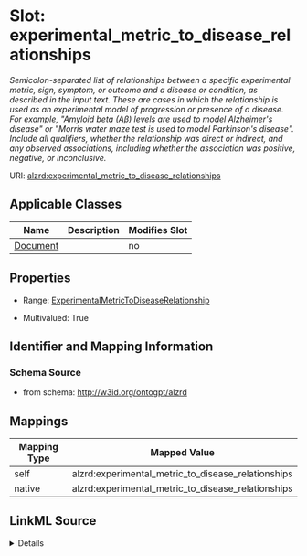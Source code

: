 

# Slot: experimental_metric_to_disease_relationships


_Semicolon-separated list of relationships between a specific experimental metric, sign, symptom, or outcome and a disease or condition, as described in the input text. These are cases in which the relationship is used as an experimental model of progression or presence of a disease. For example, "Amyloid beta (Aβ) levels are used to model Alzheimer's disease" or "Morris water maze test is used to model Parkinson's disease".  Include all qualifiers, whether the relationship was direct or indirect, and any observed associations, including whether the association was positive, negative, or inconclusive._



URI: [alzrd:experimental_metric_to_disease_relationships](http://w3id.org/ontogpt/alzrdexperimental_metric_to_disease_relationships)



<!-- no inheritance hierarchy -->





## Applicable Classes

| Name | Description | Modifies Slot |
| --- | --- | --- |
| [Document](Document.md) |  |  no  |







## Properties

* Range: [ExperimentalMetricToDiseaseRelationship](ExperimentalMetricToDiseaseRelationship.md)

* Multivalued: True





## Identifier and Mapping Information







### Schema Source


* from schema: http://w3id.org/ontogpt/alzrd




## Mappings

| Mapping Type | Mapped Value |
| ---  | ---  |
| self | alzrd:experimental_metric_to_disease_relationships |
| native | alzrd:experimental_metric_to_disease_relationships |




## LinkML Source

<details>
```yaml
name: experimental_metric_to_disease_relationships
description: Semicolon-separated list of relationships between a specific experimental
  metric, sign, symptom, or outcome and a disease or condition, as described in the
  input text. These are cases in which the relationship is used as an experimental
  model of progression or presence of a disease. For example, "Amyloid beta (Aβ) levels
  are used to model Alzheimer's disease" or "Morris water maze test is used to model
  Parkinson's disease".  Include all qualifiers, whether the relationship was direct
  or indirect, and any observed associations, including whether the association was
  positive, negative, or inconclusive.
from_schema: http://w3id.org/ontogpt/alzrd
rank: 1000
alias: experimental_metric_to_disease_relationships
owner: Document
domain_of:
- Document
range: ExperimentalMetricToDiseaseRelationship
multivalued: true

```
</details>